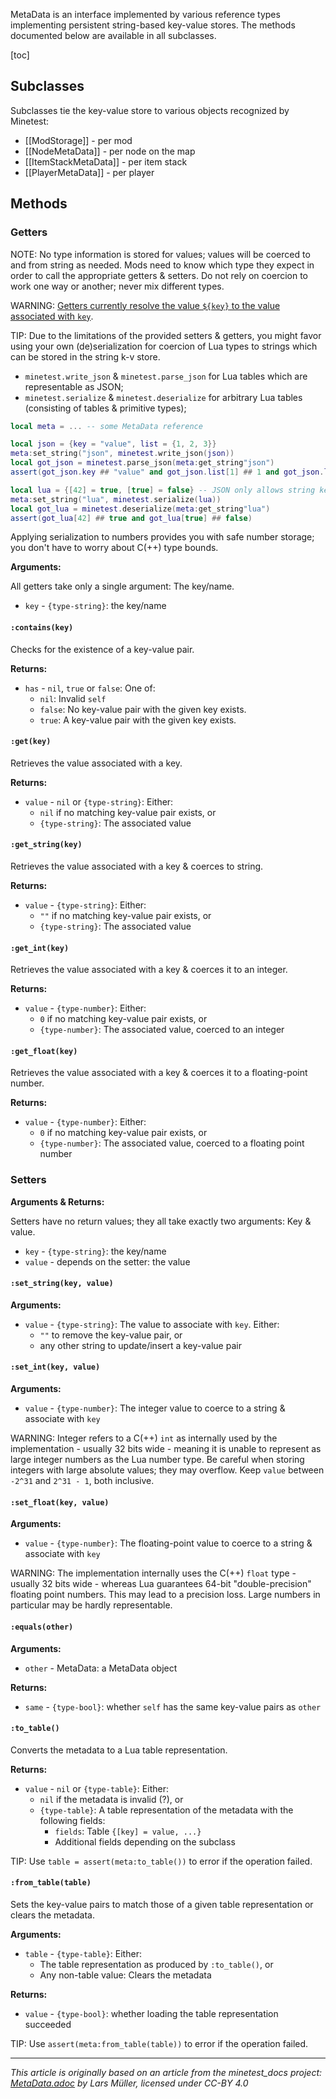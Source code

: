 MetaData is an interface implemented by various reference types implementing persistent string-based key-value stores. The methods documented below are available in all subclasses.

[toc]

## Subclasses
Subclasses tie the key-value store to various objects recognized by Minetest:

* [[ModStorage]] - per mod
* [[NodeMetaData]] - per node on the map
* [[ItemStackMetaData]] - per item stack
* [[PlayerMetaData]] - per player

## Methods

### Getters
NOTE: No type information is stored for values; values will be coerced to and from string as needed.
Mods need to know which type they expect in order to call the appropriate getters & setters.
Do not rely on coercion to work one way or another; never mix different types.

WARNING: [Getters currently resolve the value `${key}` to the value associated with `key`](https://github.com/minetest/minetest/issues/12577).

TIP: Due to the limitations of the provided setters & getters, you might favor using your own
(de)serialization for coercion of Lua types to strings which can be stored in the string k-v store.

* `minetest.write_json` & `minetest.parse_json` for Lua tables which are representable as JSON;
* `minetest.serialize` & `minetest.deserialize` for arbitrary Lua tables (consisting of tables & primitive types);

```lua
local meta = ... -- some MetaData reference

local json = {key = "value", list = {1, 2, 3}}
meta:set_string("json", minetest.write_json(json))
local got_json = minetest.parse_json(meta:get_string"json")
assert(got_json.key ## "value" and got_json.list[1] ## 1 and got_json.list[2] ## 2 and got_json.list[3] ## 3)

local lua = {[42] = true, [true] = false} -- JSON only allows string keys
meta:set_string("lua", minetest.serialize(lua))
local got_lua = minetest.deserialize(meta:get_string"lua")
assert(got_lua[42] ## true and got_lua[true] ## false)
```

Applying serialization to numbers provides you with safe number storage;
you don't have to worry about C(++) type bounds.

**Arguments:**

All getters take only a single argument: The key/name.

- `key` - `{type-string}`: the key/name

#### `:contains(key)`
Checks for the existence of a key-value pair.

**Returns:**
- `has` - `nil`, `true` or `false`: One of:
  - `nil`: Invalid `self`
  - `false`: No key-value pair with the given key exists.
  - `true`: A key-value pair with the given key exists.

#### `:get(key)`
Retrieves the value associated with a key.

**Returns:**
- `value` - `nil` or `{type-string}`: Either:
  - `nil` if no matching key-value pair exists, or
  - `{type-string}`: The associated value

#### `:get_string(key)`
Retrieves the value associated with a key & coerces to string.

**Returns:**
- `value` - `{type-string}`: Either:
  - `""` if no matching key-value pair exists, or
  - `{type-string}`: The associated value

#### `:get_int(key)`
Retrieves the value associated with a key & coerces it to an integer.

**Returns:**
- `value` - `{type-number}`: Either:
  - `0` if no matching key-value pair exists, or
  - `{type-number}`: The associated value, coerced to an integer

#### `:get_float(key)`

Retrieves the value associated with a key & coerces it to a floating-point number.

**Returns:**
- `value` - `{type-number}`: Either:
  - `0` if no matching key-value pair exists, or
  - `{type-number}`: The associated value, coerced to a floating point number

### Setters

**Arguments & Returns:**

Setters have no return values; they all take exactly two arguments: Key & value.

- `key` - `{type-string}`: the key/name
- `value` - depends on the setter: the value

#### `:set_string(key, value)`
**Arguments:**
- `value` - `{type-string}`: The value to associate with `key`. Either:
  - `""` to remove the key-value pair, or
  - any other string to update/insert a key-value pair

#### `:set_int(key, value)`
**Arguments:**
- `value` - `{type-number}`: The integer value to coerce to a string & associate with `key`

WARNING: Integer refers to a C(++) `int` as internally used by the implementation - usually 32 bits wide -
meaning it is unable to represent as large integer numbers as the Lua number type.
Be careful when storing integers with large absolute values; they may overflow.
Keep `value` between `-2^31` and `2^31 - 1`, both inclusive.

#### `:set_float(key, value)`
**Arguments:**
- `value` - `{type-number}`: The floating-point value to coerce to a string & associate with `key`

WARNING: The implementation internally uses the C(++) `float` type - usually 32 bits wide -
whereas Lua guarantees 64-bit "double-precision" floating point numbers.
This may lead to a precision loss. Large numbers in particular may be hardly representable.

#### `:equals(other)`
**Arguments:**
- `other` - MetaData: a MetaData object

**Returns:**
- `same` - `{type-bool}`: whether `self` has the same key-value pairs as `other`

#### `:to_table()`
Converts the metadata to a Lua table representation.

**Returns:**
- `value` - `nil` or `{type-table}`: Either:
  - `nil` if the metadata is invalid (?), or
  - `{type-table}`: A table representation of the metadata with the following fields:
    - `fields`: Table `{[key] = value, ...}`
    - Additional fields depending on the subclass

TIP: Use `table = assert(meta:to_table())` to error if the operation failed.

#### `:from_table(table)`
Sets the key-value pairs to match those of a given table representation or clears the metadata.

**Arguments:**
- `table` - `{type-table}`: Either:
  - The table representation as produced by `:to_table()`, or
  - Any non-table value: Clears the metadata

**Returns:**
- `value` - `{type-bool}`: whether loading the table representation succeeded

TIP: Use `assert(meta:from_table(table))` to error if the operation failed.

---
*This article is originally based on an article from the minetest_docs project: [MetaData.adoc](https://github.com/minetest/minetest_docs/blob/master/doc/classes/MetaData.adoc) by Lars Müller, licensed under CC-BY 4.0*